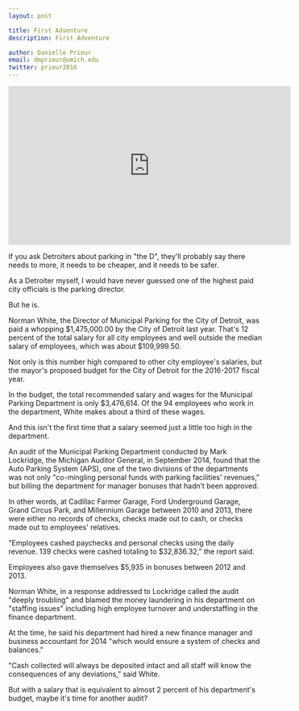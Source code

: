 ```yaml
---
layout: post

title: First Adventure
description: First Adventure

author: Danielle Prieur
email: dmprieur@umich.edu
twitter: prieur2016
---
```


<iframe width="560" height="315" src="https://www.youtube.com/embed/wOtxxwO1WN4" frameborder="0" allowfullscreen></iframe>

If you ask Detroiters about parking in "the D", they'll probably say there needs to more, it needs to be cheaper, and it needs to be safer. 

As a Detroiter myself, I would have never guessed one of the highest paid city officials is the parking director. 

But he is. 

Norman White, the Director of Municipal Parking for the City of Detroit, was paid a whopping $1,475,000.00 by the City of Detroit last year. That's 12 percent of the total salary for all city employees and well outside the median salary of employees, which was about $109,999.50. 

Not only is this number high compared to other city employee's salaries, but the mayor's proposed budget for the City of Detroit for the 2016-2017 fiscal year. 

In the budget, the total recommended salary and wages for the Municipal Parking Department is only $3,476,614. Of the 94 employees who work in the department, White makes about a third of these wages. 

And this isn't the first time that a salary seemed just a little too high in the department.  

An audit of the Municipal Parking Department conducted by Mark Lockridge, the Michigan Auditor General, in September 2014, found that the Auto Parking System (APS), one of the two divisions of the departments was not only "co-mingling personal funds with parking facilities' revenues," but billing the department for manager bonuses that hadn’t been approved. 

In other words, at Cadillac Farmer Garage, Ford Underground Garage, Grand Circus Park, and Millennium Garage between 2010 and 2013, there were either no records of checks, checks made out to cash, or checks made out to employees' relatives. 

"Employees cashed paychecks and personal checks using the daily revenue. 139 checks were cashed totaling to $32,836.32,” the report said. 

Employees also gave themselves $5,935 in bonuses between 2012 and 2013. 

Norman White, in a response addressed to Lockridge called the audit "deeply troubling" and blamed the money laundering in his department on "staffing issues" including high employee turnover and understaffing in the finance department. 

At the time, he said his department had hired a new finance manager and business accountant for 2014 "which would ensure a system of checks and balances." 

"Cash collected will always be deposited intact and all staff will know the consequences of any deviations,” said White. 

But with a salary that is equivalent to almost 2 percent of his department's budget, maybe it's time for another audit?






